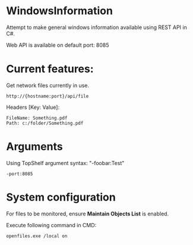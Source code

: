 # WindowsInformation

Attempt to make general windows information available using REST API in C#.

Web API is available on default port: 8085

# Current features:
Get network files currently in use.

    http://{hostname:port}/api/file

Headers [Key: Value]:

    FileName: Something.pdf
    Path: c:/folder/Something.pdf

# Arguments

Using TopShelf argument syntax: "-foobar:Test"

    -port:8085

# System configuration

For files to be monitored, ensure **Maintain Objects List** is enabled.

Execute following command in CMD:

    openfiles.exe /local on
